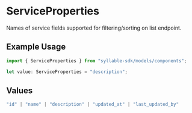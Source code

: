 # ServiceProperties

Names of service fields supported for filtering/sorting on list endpoint.

## Example Usage

```typescript
import { ServiceProperties } from "syllable-sdk/models/components";

let value: ServiceProperties = "description";
```

## Values

```typescript
"id" | "name" | "description" | "updated_at" | "last_updated_by"
```